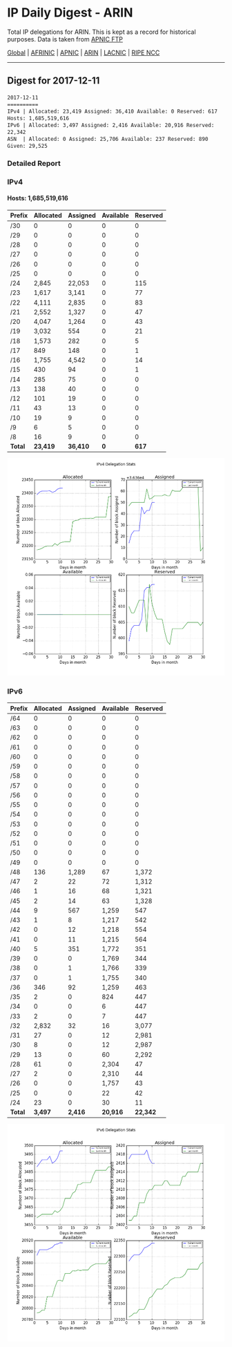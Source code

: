 # IP Daily Digest - ARIN 

Total IP delegations for ARIN. This is kept as a record for historical purposes. Data is taken from [APNIC FTP](https://ftp.apnic.net/)

[Global](https://github.com/csmets/IP-Daily-Digest) | [AFRINIC](https://github.com/csmets/IP-Daily-Digest/tree/master/archives/AFRINIC) | [APNIC](https://github.com/csmets/IP-Daily-Digest/tree/master/archives/APNIC) | [ARIN](https://github.com/csmets/IP-Daily-Digest/tree/master/archives/ARIN) | [LACNIC](https://github.com/csmets/IP-Daily-Digest/tree/master/archives/LACNIC) | [RIPE NCC](https://github.com/csmets/IP-Daily-Digest/tree/master/archives/RIPE_NCC)

---

## Digest for 2017-12-11
```
2017-12-11
==========
IPv4 | Allocated: 23,419 Assigned: 36,410 Available: 0 Reserved: 617 Hosts: 1,685,519,616
IPv6 | Allocated: 3,497 Assigned: 2,416 Available: 20,916 Reserved: 22,342
ASN  | Allocated: 0 Assigned: 25,706 Available: 237 Reserved: 890 Given: 29,525
```

### Detailed Report

### IPv4

#### Hosts: **1,685,519,616**

| Prefix | Allocated | Assigned | Available | Reserved |
| ----- | ----- | ----- | ----- | ----- |
| /30 | 0 | 0 | 0 | 0 |
| /29 | 0 | 0 | 0 | 0 |
| /28 | 0 | 0 | 0 | 0 |
| /27 | 0 | 0 | 0 | 0 |
| /26 | 0 | 0 | 0 | 0 |
| /25 | 0 | 0 | 0 | 0 |
| /24 | 2,845 | 22,053 | 0 | 115 |
| /23 | 1,617 | 3,141 | 0 | 77 |
| /22 | 4,111 | 2,835 | 0 | 83 |
| /21 | 2,552 | 1,327 | 0 | 47 |
| /20 | 4,047 | 1,264 | 0 | 43 |
| /19 | 3,032 | 554 | 0 | 21 |
| /18 | 1,573 | 282 | 0 | 5 |
| /17 | 849 | 148 | 0 | 1 |
| /16 | 1,755 | 4,542 | 0 | 14 |
| /15 | 430 | 94 | 0 | 1 |
| /14 | 285 | 75 | 0 | 0 |
| /13 | 138 | 40 | 0 | 0 |
| /12 | 101 | 19 | 0 | 0 |
| /11 | 43 | 13 | 0 | 0 |
| /10 | 19 | 9 | 0 | 0 |
| /9 | 6 | 5 | 0 | 0 |
| /8 | 16 | 9 | 0 | 0 |
| **Total** | **23,419** | **36,410** | **0** | **617** |

![ipv4-stats](ipv4-figure.png)

### IPv6

| Prefix | Allocated | Assigned | Available | Reserved |
| ----- | ----- | ----- | ----- | ----- |
| /64 | 0 | 0 | 0 | 0 |
| /63 | 0 | 0 | 0 | 0 |
| /62 | 0 | 0 | 0 | 0 |
| /61 | 0 | 0 | 0 | 0 |
| /60 | 0 | 0 | 0 | 0 |
| /59 | 0 | 0 | 0 | 0 |
| /58 | 0 | 0 | 0 | 0 |
| /57 | 0 | 0 | 0 | 0 |
| /56 | 0 | 0 | 0 | 0 |
| /55 | 0 | 0 | 0 | 0 |
| /54 | 0 | 0 | 0 | 0 |
| /53 | 0 | 0 | 0 | 0 |
| /52 | 0 | 0 | 0 | 0 |
| /51 | 0 | 0 | 0 | 0 |
| /50 | 0 | 0 | 0 | 0 |
| /49 | 0 | 0 | 0 | 0 |
| /48 | 136 | 1,289 | 67 | 1,372 |
| /47 | 2 | 22 | 72 | 1,312 |
| /46 | 1 | 16 | 68 | 1,321 |
| /45 | 2 | 14 | 63 | 1,328 |
| /44 | 9 | 567 | 1,259 | 547 |
| /43 | 1 | 8 | 1,217 | 542 |
| /42 | 0 | 12 | 1,218 | 554 |
| /41 | 0 | 11 | 1,215 | 564 |
| /40 | 5 | 351 | 1,772 | 351 |
| /39 | 0 | 0 | 1,769 | 344 |
| /38 | 0 | 1 | 1,766 | 339 |
| /37 | 0 | 1 | 1,755 | 340 |
| /36 | 346 | 92 | 1,259 | 463 |
| /35 | 2 | 0 | 824 | 447 |
| /34 | 0 | 0 | 6 | 447 |
| /33 | 2 | 0 | 7 | 447 |
| /32 | 2,832 | 32 | 16 | 3,077 |
| /31 | 27 | 0 | 12 | 2,981 |
| /30 | 8 | 0 | 12 | 2,987 |
| /29 | 13 | 0 | 60 | 2,292 |
| /28 | 61 | 0 | 2,304 | 47 |
| /27 | 2 | 0 | 2,310 | 44 |
| /26 | 0 | 0 | 1,757 | 43 |
| /25 | 0 | 0 | 22 | 42 |
| /24 | 23 | 0 | 30 | 11 |
| **Total** | **3,497** | **2,416** | **20,916** | **22,342** |

![ipv6-stats](ipv6-figure.png)